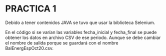 # PRACTICA 1

Debido a tener contenidos JAVA se tuvo que usar la biblioteca Selenium.


En el código si se varían las variables fecha_inicial y fecha_final se puede obtener los datos en archivo CSV de ese periodo. Aunque se debe cambiar el nombre de salida porque se guardará con el nombre BalEnergEspOct20.csv.


